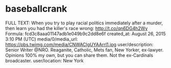 # baseballcrank

FULL TEXT: When you try to play racial politics immediately after a murder, then learn you had the killer's race wrong: http://t.co/qn6DG4h2Wy
Formula: fcd3c8aaa01147adb1e049b9c2dd8e6f
created_at: August 26, 2015 3:10 PM (UTC)
media/0/media_url: https://pbs.twimg.com/media/CNWAClgUYAArrl1.jpg
user/description: Senior Writer @NRO. Reaganite, Catholic, Mets fan, New Yorker, ex-lawyer. Opinions 100% my own, but you can share them. Not the ex-Cardinals broadcaster.
user/location: New York